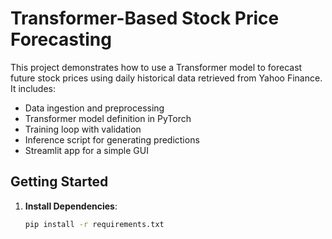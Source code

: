 # Transformer-Based Stock Price Forecasting

This project demonstrates how to use a Transformer model to forecast future stock prices 
using daily historical data retrieved from Yahoo Finance. It includes:

- Data ingestion and preprocessing
- Transformer model definition in PyTorch
- Training loop with validation
- Inference script for generating predictions
- Streamlit app for a simple GUI

## Getting Started

1. **Install Dependencies**:
   ```bash
   pip install -r requirements.txt
